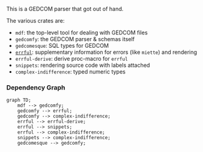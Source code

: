 This is a GEDCOM parser that got out of hand.

The various crates are:

- `mdf`: the top-level tool for dealing with GEDCOM files
- `gedcomfy`: the GEDCOM parser & schemas itself
- `gedcomesque`: SQL types for GEDCOM
- [`errful`](./errful/README.md): supplementary information for errors (like `miette`) and rendering
- `errful-derive`: derive proc-macro for `errful`	
- `snippets`: rendering source code with labels attached
- `complex-indifference`: typed numeric types

### Dependency Graph

```mermaid
graph TD;
    mdf --> gedcomfy;
    gedcomfy --> errful;
    gedcomfy --> complex-indifference;
    errful --> errful-derive;
    errful --> snippets;
    errful --> complex-indifference;
    snippets --> complex-indifference;
    gedcomesque --> gedcomfy;
```
